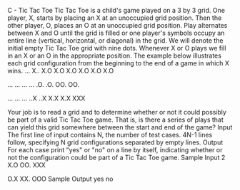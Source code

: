 C - Tic Tac Toe
Tic Tac Toe is a child's game played on a 3 by 3 grid. One player, X, starts by placing an X at an unoccupied grid position. Then the other player, O, places an O at an unoccupied grid position. Play alternates between X and O until the grid is filled or one player's symbols occupy an entire line (vertical, horizontal, or diagonal) in the grid.
We will denote the initial empty Tic Tac Toe grid with nine dots. Whenever X or O plays we fill in an X or an O in the appropriate position. The example below illustrates each grid configuration from the beginning to the end of a game in which X wins.
...  X..  X.O  X.O  X.O  X.O  X.O  X.O

...  ...  ...  ...  .O.  .O.  OO.  OO.

...  ...  ...  ..X  ..X  X.X  X.X  XXX

Your job is to read a grid and to determine whether or not it could possibly be part of a valid Tic Tac Toe game. That is, is there a series of plays that can yield this grid somewhere between the start and end of the game?
Input
The first line of input contains N, the number of test cases. 4N-1 lines follow, specifying N grid configurations separated by empty lines.
Output
For each case print "yes" or "no" on a line by itself, indicating whether or not the configuration could be part of a Tic Tac Toe game.
Sample Input
2
X.O
OO.
XXX

O.X
XX.
OOO
Sample Output
yes
no